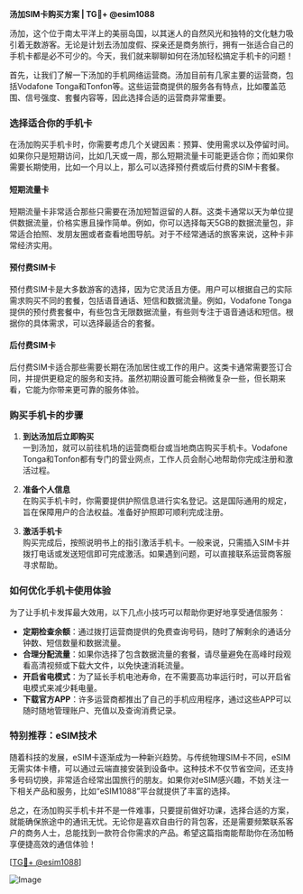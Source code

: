 **汤加SIM卡购买方案 | TG💪+ @esim1088**

汤加，这个位于南太平洋上的美丽岛国，以其迷人的自然风光和独特的文化魅力吸引着无数游客。无论是计划去汤加度假、探亲还是商务旅行，拥有一张适合自己的手机卡都是必不可少的。今天，我们就来聊聊如何在汤加轻松搞定手机卡的问题！

首先，让我们了解一下汤加的手机网络运营商。汤加目前有几家主要的运营商，包括Vodafone Tonga和Tonfon等。这些运营商提供的服务各有特点，比如覆盖范围、信号强度、套餐内容等，因此选择合适的运营商非常重要。

### **选择适合你的手机卡**

在汤加购买手机卡时，你需要考虑几个关键因素：预算、使用需求以及停留时间。如果你只是短期访问，比如几天或一周，那么短期流量卡可能更适合你；而如果你需要长期使用，比如一个月以上，那么可以选择预付费或后付费的SIM卡套餐。

#### **短期流量卡**
短期流量卡非常适合那些只需要在汤加短暂逗留的人群。这类卡通常以天为单位提供数据流量，价格实惠且操作简单。例如，你可以选择每天5GB的数据流量包，非常适合拍照、发朋友圈或者查看地图导航。对于不经常通话的旅客来说，这种卡非常经济实用。

#### **预付费SIM卡**
预付费SIM卡是大多数游客的选择，因为它灵活且方便。用户可以根据自己的实际需求购买不同的套餐，包括语音通话、短信和数据流量。例如，Vodafone Tonga提供的预付费套餐中，有些包含无限数据流量，有些则专注于语音通话和短信。根据你的具体需求，可以选择最适合的套餐。

#### **后付费SIM卡**
后付费SIM卡适合那些需要长期在汤加居住或工作的用户。这类卡通常需要签订合同，并提供更稳定的服务和支持。虽然初期设置可能会稍微复杂一些，但长期来看，它能为你带来更可靠的服务体验。

### **购买手机卡的步骤**

1. **到达汤加后立即购买**  
   一到汤加，就可以前往机场的运营商柜台或当地商店购买手机卡。Vodafone Tonga和Tonfon都有专门的营业网点，工作人员会耐心地帮助你完成注册和激活过程。

2. **准备个人信息**  
   在购买手机卡时，你需要提供护照信息进行实名登记。这是国际通用的规定，旨在保障用户的合法权益。准备好护照即可顺利完成注册。

3. **激活手机卡**  
   购买完成后，按照说明书上的指引激活手机卡。一般来说，只需插入SIM卡并拨打电话或发送短信即可完成激活。如果遇到问题，可以直接联系运营商客服寻求帮助。

### **如何优化手机卡使用体验**

为了让手机卡发挥最大效用，以下几点小技巧可以帮助你更好地享受通信服务：

- **定期检查余额**：通过拨打运营商提供的免费查询号码，随时了解剩余的通话分钟数、短信数量和数据流量。
- **合理分配流量**：如果你选择了包含数据流量的套餐，请尽量避免在高峰时段观看高清视频或下载大文件，以免快速消耗流量。
- **开启省电模式**：为了延长手机电池寿命，在不需要高功率运行时，可以开启省电模式来减少耗电量。
- **下载官方APP**：许多运营商都推出了自己的手机应用程序，通过这些APP可以随时随地管理账户、充值以及查询消费记录。

### **特别推荐：eSIM技术**

随着科技的发展，eSIM卡逐渐成为一种新兴趋势。与传统物理SIM卡不同，eSIM无需实体卡槽，可以通过云端直接安装到设备中。这种技术不仅节省空间，还支持多号码切换，非常适合经常出国旅行的朋友。如果你对eSIM感兴趣，不妨关注一下相关产品和服务，比如“eSIM1088”平台就提供了丰富的选择。

总之，在汤加购买手机卡并不是一件难事，只要提前做好功课，选择合适的方案，就能确保旅途中的通讯无忧。无论你是喜欢自由行的背包客，还是需要频繁联系客户的商务人士，总能找到一款符合你需求的产品。希望这篇指南能帮助你在汤加畅享便捷高效的通信体验！

[[TG💪+ @esim1088](https://t.me/s/esim1088)]  

![Image](https://i.postimg.cc/4NQfJmqS/Snipaste-2025-05-13-00-14-12.png)